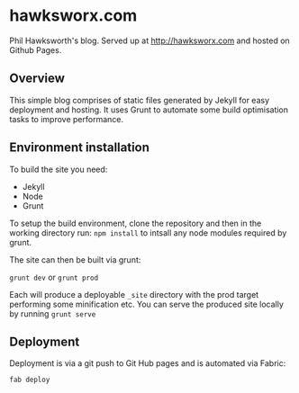 # hawksworx.com

Phil Hawksworth's blog.  Served up at http://hawksworx.com and hosted on Github Pages.


## Overview

This simple blog comprises of static files generated by Jekyll for easy deployment and hosting. It uses Grunt to automate some build optimisation tasks to improve performance.


## Environment installation

To build the site you need:

- Jekyll
- Node
- Grunt

To setup the build environment, clone the repository and then in the working directory run: `npm install` to intsall any node modules required by grunt.

The site can then be built via grunt:

`grunt dev` or `grunt prod`

Each will produce a deployable `_site` directory with the prod target performing some minification etc.  You can serve the produced site locally by running `grunt serve`


## Deployment

Deployment is via a git push to Git Hub pages and is automated via Fabric:

`fab deploy`